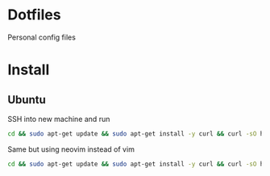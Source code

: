 # Dotfiles
Personal config files

# Install
## Ubuntu
SSH into new machine and run
```bash
cd && sudo apt-get update && sudo apt-get install -y curl && curl -sO https://raw.githubusercontent.com/mar-muel/dotfiles/master/install_ubuntu.sh && source install_ubuntu.sh
```
Same but using neovim instead of vim
```bash
cd && sudo apt-get update && sudo apt-get install -y curl && curl -sO https://raw.githubusercontent.com/mar-muel/dotfiles/master/install_ubuntu_neovim.sh && source install_ubuntu_neovim.sh
```
